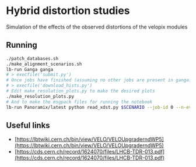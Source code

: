 # Hybrid distortion studies
Simulation of the effects of the observed distortions of the velopix modules

## Running
```bash
./patch_databases.sh
./make_alignment_scenarios.sh
lb-run Ganga ganga
# > execfile('submit.py')
# Once jobs have finished (assuming no other jobs are present in ganga)
# > execfile('download_hists.py')
# Edit make_resolution_plots.py to make the desired plots
./make_resolution_plots.py
# And to make the msgpack files for running the notebook
lb-run Panoramix/latest python read_xdst.py $SCENARIO --job-id 0 --n-events 2000
```

## Useful links

 - [https://lbtwiki.cern.ch/bin/view/VELO/VELOUpgraderndWP5](https://lbtwiki.cern.ch/bin/view/VELO/VELOUpgraderndWP5)
 - [https://cds.cern.ch/record/1624070/files/LHCB-TDR-013.pdf](https://cds.cern.ch/record/1624070/files/LHCB-TDR-013.pdf)
